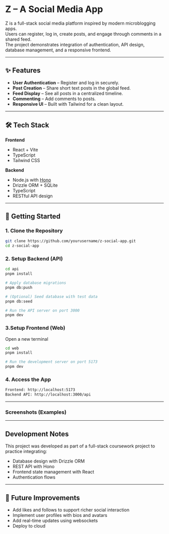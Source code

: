 # Z – A Social Media App

Z is a full-stack social media platform inspired by modern microblogging apps.  
Users can register, log in, create posts, and engage through comments in a shared feed.  
The project demonstrates integration of authentication, API design, database management, and a responsive frontend.

---

## ✨ Features

- **User Authentication** – Register and log in securely.  
- **Post Creation** – Share short text posts in the global feed.  
- **Feed Display** – See all posts in a centralized timeline.  
- **Commenting** – Add comments to posts.  
- **Responsive UI** – Built with Tailwind for a clean layout.  

---

## 🛠️ Tech Stack

**Frontend**
- React + Vite  
- TypeScript  
- Tailwind CSS  

**Backend**
- Node.js with [Hono](https://hono.dev/)  
- Drizzle ORM + SQLite  
- TypeScript  
- RESTful API design  

---

## 🚀 Getting Started

### 1. Clone the Repository
```bash
git clone https://github.com/yourusername/z-social-app.git
cd z-social-app
```
### 2. Setup Backend (API)

```bash
cd api
pnpm install

# Apply database migrations
pnpm db:push

# (Optional) Seed database with test data
pnpm db:seed

# Run the API server on port 3000
pnpm dev
```
### 3.Setup Frontend (Web)

Open a new terminal
```bash
cd web
pnpm install

# Run the development server on port 5173
pnpm dev

```
### 4. Access the App

```bash
Frontend: http://localhost:5173
Backend API: http://localhost:3000/api
```
---

### Screenshots (Examples)



---

## Development Notes

This project was developed as part of a full-stack coursework project to practice integrating:
- Database design with Drizzle ORM
- REST API with Hono
- Frontend state management with React
- Authentication flows

--- 

## 🔮 Future Improvements

- Add likes and follows to support richer social interaction
- Implement user profiles with bios and avatars
- Add real-time updates using websockets
- Deploy to cloud 
